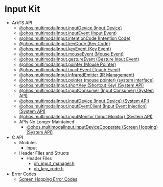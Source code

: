 # Input Kit

- ArkTS API
  - [@ohos.multimodalInput.inputDevice (Input Device)](js-apis-inputdevice.md)
  - [@ohos.multimodalInput.inputEvent (Input Event)](js-apis-inputevent.md)
  - [@ohos.multimodalInput.intentionCode (Intention Code)](js-apis-intentioncode.md)
  - [@ohos.multimodalInput.keyCode (Key Code)](js-apis-keycode.md)
  - [@ohos.multimodalInput.keyEvent (Key Event)](js-apis-keyevent.md)
  - [@ohos.multimodalInput.mouseEvent (Mouse Event)](js-apis-mouseevent.md)
  - [@ohos.multimodalInput.gestureEvent (Gesture Input Event)](js-apis-multimodalinput-gestureevent.md)
  - [@ohos.multimodalInput.pointer (Mouse Pointer)](js-apis-pointer.md)
  - [@ohos.multimodalInput.touchEvent (Touch Event)](js-apis-touchevent.md)
  - [@ohos.multimodalInput.infraredEmitter (IR Management)](js-apis-infraredemitter.md)
  <!--Del-->
  - [@ohos.multimodalInput.pointer (mouse pointer) (system interface)](js-apis-pointer-sys.md)
  - [@ohos.multimodalInput.shortKey (Shortcut Key) (System API)](js-apis-shortKey-sys.md)
  - [@ohos.multimodalInput.inputConsumer (Input Consumer) (System API)](js-apis-inputconsumer-sys.md)
  - [@ohos.multimodalInput.inputDevice (Input Device) (System API)](js-apis-inputdevice-sys.md)
  - [@ohos.multimodalInput.inputEventClient (Input Event Injection) (System API)](js-apis-inputeventclient-sys.md)
  - [@ohos.multimodalInput.inputMonitor (Input Monitor) (System API)](js-apis-inputmonitor-sys.md)
  - APIs No Longer Maintained
    - [@ohos.multimodalInput.inputDeviceCooperate (Screen Hopping) (System API)](js-apis-cooperate-sys.md)
  <!--DelEnd-->
- C API
  - Modules
    - [Input](input.md)
  - Header Files and Structs
    - Header Files
        - [oh_input_manager.h](oh__input__manager_8h.md)
        - [oh_key_code.h](oh__key__code_8h.md)
- Error Codes
  - [Screen Hopping Error Codes](errorcode-multimodalinput.md)
